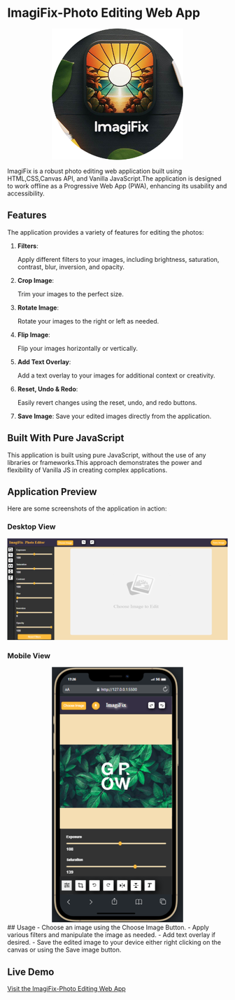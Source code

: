 
#       ImagiFix-Photo Editing Web App
<div align="center">
  <img  width="300" src="img/logo-512x512.png" alt="Image logo">
</div>

ImagiFix is a robust photo editing web application built using HTML,CSS,Canvas API, and Vanilla JavaScript.The application is designed to work offline as a Progressive Web App (PWA), enhancing its usability and accessibility.

## Features

The application provides a variety of features for editing the photos:

1. **Filters**:

   Apply different filters to your images, including brightness, saturation, contrast, blur, inversion, and opacity.

2. **Crop Image**:

   Trim your images to the perfect size.

3. **Rotate Image**: 

   Rotate your images to the right or left as needed.

4. **Flip Image**:

   Flip your images horizontally or vertically.

5. **Add Text Overlay**: 

   Add a text overlay to your images for additional context or creativity.

6. **Reset, Undo & Redo**:

   Easily revert changes using the reset, undo, and redo buttons.

7. **Save Image**: 
Save your edited images directly from the application.

## Built With Pure JavaScript

This application is built using pure JavaScript, without the use of any libraries or frameworks.This approach demonstrates the power and flexibility of Vanilla JS in creating complex applications.

## Application Preview

Here are some screenshots of the application in action:

### Desktop View

![Desktop View](/img/desktop%20view.png)

### Mobile View
<div align="center">
  <img  width="300" src="img/mobile view.png" alt="mobile view of app">
</div>
## Usage
- Choose an image using the Choose Image Button.
- Apply various filters and manipulate the image as needed.
- Add text overlay if desired.
- Save the edited image to your device either right clicking on the canvas or using the Save image button.

## Live Demo
[Visit the ImagiFix-Photo Editing Web App](https://imagi-fix.vercel.app)



